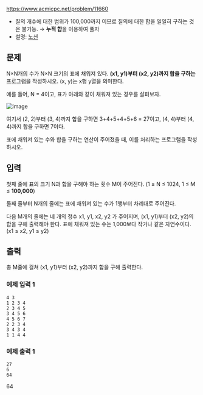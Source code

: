 https://www.acmicpc.net/problem/11660
- 질의 개수에 대한 범위가 100,000까지 이므로 질의에 대한 합을 일일히 구하는 것은 불가능. →  **누적 합**을 이용하여 풀자
- 설명: [노션](https://www.notion.so/senghyeon/1-d7f36e20e4444775bf9bff26d24769ee?pvs=4)

## 문제
N×N개의 수가 N×N 크기의 표에 채워져 있다. **(x1, y1)부터 (x2, y2)까지 합을 구하는** 프로그램을 작성하시오. (x, y)는 x행 y열을 의미한다.

예를 들어, N = 4이고, 표가 아래와 같이 채워져 있는 경우를 살펴보자.

![image](https://github.com/snghyun331/study-algorithm/assets/108854903/36210d94-6ff8-4851-b0a5-6788492663bd)

여기서 (2, 2)부터 (3, 4)까지 합을 구하면 3+4+5+4+5+6 = 27이고, (4, 4)부터 (4, 4)까지 합을 구하면 7이다.

표에 채워져 있는 수와 합을 구하는 연산이 주어졌을 때, 이를 처리하는 프로그램을 작성하시오.

## 입력
첫째 줄에 표의 크기 N과 합을 구해야 하는 횟수 M이 주어진다. (1 ≤ N ≤ 1024, 1 ≤ M ≤ **100,000**) 

둘째 줄부터 N개의 줄에는 표에 채워져 있는 수가 1행부터 차례대로 주어진다. 

다음 M개의 줄에는 네 개의 정수 x1, y1, x2, y2 가 주어지며, (x1, y1)부터 (x2, y2)의 합을 구해 출력해야 한다. 표에 채워져 있는 수는 1,000보다 작거나 같은 자연수이다. (x1 ≤ x2, y1 ≤ y2)

## 출력
총 M줄에 걸쳐 (x1, y1)부터 (x2, y2)까지 합을 구해 출력한다.

### 예제 입력 1 
```
4 3
1 2 3 4
2 3 4 5
3 4 5 6
4 5 6 7
2 2 3 4
3 4 3 4
1 1 4 4
```
### 예제 출력 1 
```
27
6
64
```
64
